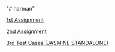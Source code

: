 "# harman" 

 
[ 1st Assignment ](httphttps://rawgit.com/mabhijitcontact/harman/master/index.html)


[2nd Assignment](https://rawgit.com/mabhijitcontact/harman/master/2ndAssingment.html)


[3rd Test Cases (JASMINE STANDALONE)](https://rawgit.com/mabhijitcontact/harman/master/jasmine/SpecRunner.html)
